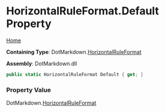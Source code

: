 # HorizontalRuleFormat\.Default Property

[Home](../../../README.md)

**Containing Type**: DotMarkdown\.[HorizontalRuleFormat](../README.md)

**Assembly**: DotMarkdown\.dll

```csharp
public static HorizontalRuleFormat Default { get; }
```

### Property Value

DotMarkdown\.[HorizontalRuleFormat](../README.md)

